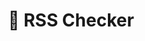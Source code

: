 ---
title: "🛜 RSS Checker"
image: "rss-checker.png"
release: 2024
link: https://github.gerardgascon.com/RSS-Checker
description: null
short-description: A basic tool for keeping track of an RSS list.
remarkable: false
---